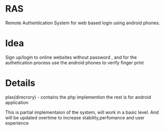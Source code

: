 # RAS
Remote Authentication System for web based login using android phones.

# Idea

Sign up/login to online websites without password , and for the authetication process use the android phones to verify finger print

# Details

plas(direcrory) - contains the php implemention
the rest is for android application

This is partial implementaion of the system, will work in a basic level. And will be updated overtime to increase stability,perfomance and user experience
